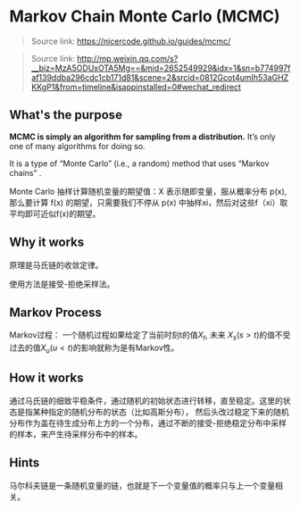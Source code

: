 # Markov Chain Monte Carlo (MCMC)
>Source link: https://nicercode.github.io/guides/mcmc/

>Source link: http://mp.weixin.qq.com/s?__biz=MzA5ODUxOTA5Mg==&mid=2652549929&idx=1&sn=b774997faf139ddba296cdc1cb171d81&scene=2&srcid=0812Gcot4umIh53aGHZKKgP1&from=timeline&isappinstalled=0#wechat_redirect

## What's the purpose
__MCMC is simply an algorithm for sampling from a distribution.__ It’s only one of many algorithms for doing so.

 It is a type of “Monte Carlo” (i.e., a random) method that uses “Markov chains” .

 Monte Carlo 抽样计算随机变量的期望值：X 表示随即变量，服从概率分布 p(x), 那么要计算 f(x) 的期望，只需要我们不停从 p(x) 中抽样xi，然后对这些f（xi）取平均即可近似f(x)的期望。

## Why it works
原理是马氏链的收敛定律。

使用方法是接受-拒绝采样法。

## Markov Process
Markov过程：
一个随机过程如果给定了当前时刻t的值$X_t$, 未来 $X_s (s>t)$的值不受过去的值$X_u (u<t)$的影响就称为是有Markov性。

## How it works
通过马氏链的细致平稳条件，通过随机的初始状态进行转移，直至稳定。这里的状态是指某种指定的随机分布的状态（比如高斯分布）， 然后头改过稳定下来的随机分布作为盖在待生成分布上方的一个分布，通过不断的接受-拒绝稳定分布中采样的样本，来产生待采样分布中的样本。

## Hints

马尔科夫链是一条随机变量的链，也就是下一个变量值的概率只与上一个变量相关。
